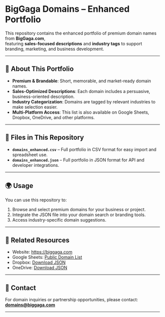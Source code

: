 # BigGaga Domains – Enhanced Portfolio

This repository contains the enhanced portfolio of premium domain names from **BigGaga.com**,  
featuring **sales-focused descriptions** and **industry tags** to support branding, marketing, and business development.

---

## 📌 About This Portfolio
- **Premium & Brandable**: Short, memorable, and market-ready domain names.
- **Sales-Optimized Descriptions**: Each domain includes a persuasive, business-oriented description.
- **Industry Categorization**: Domains are tagged by relevant industries to make selection easier.
- **Multi-Platform Access**: This list is also available on Google Sheets, Dropbox, OneDrive, and other platforms.

---

## 📂 Files in This Repository
- **`domains_enhanced.csv`** – Full portfolio in CSV format for easy import and spreadsheet use.
- **`domains_enhanced.json`** – Full portfolio in JSON format for API and developer integrations.

---

## 🌍 Usage
You can use this repository to:
1. Browse and select premium domains for your business or project.
2. Integrate the JSON file into your domain search or branding tools.
3. Access industry-specific domain suggestions.

---

## 🔗 Related Resources

- Website: https://biggaga.com  
- Google Sheets: [Public Domain List](https://docs.google.com/spreadsheets/d/19_WRqvD97VtzSoNNJyBeDjtxN4o0mtZRzNUhgAP75s0/edit?usp=sharing)  
- Dropbox: [Download JSON](https://www.dropbox.com/scl/fi/jy9t1kub6gjcsjcnyyug9/domains_en.json?rlkey=qkdurj3zyli5i56mv8xxi4cu3&st=fjupkw3o&dl=0)  
- OneDrive: [Download JSON](https://1drv.ms/u/c/c6c0dcda53e2941a/EQ_FDDsPfCRBtouzAvE1WzsBjItfGvfoZTzFTCVX1Z8YMQ?download=1)  


---

## 📧 Contact
For domain inquiries or partnership opportunities, please contact: **domains@biggaga.com**

---
